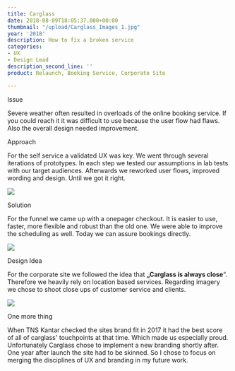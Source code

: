```yaml
---
title: Carglass
date: 2018-08-09T18:05:37.000+00:00
thumbnail: "/upload/Carglass_Images_1.jpg"
year: '2018'
description: How to fix a broken service
categories:
- UX
- Design Lead
description_second_line: ''
product: Relaunch, Booking Service, Corporate Site

---
```

<div class="header"><span class="label label">Issue</span></div>

Severe weather often resulted in overloads of the online booking service. If you could reach it it was difficult to use because the user flow had flaws. Also the overall design needed improvement.

<Label class="label">Approach</Label>

For the self service a validated UX was key. We went through several iterations of prototypes. In each step we tested our assumptions in lab tests with our target audiences. Afterwards we reworked user flows, improved wording and design. Until we got it right.

![](/upload/Carglass_Images_2.jpg)

<Label class="label">Solution</Label>

For the funnel we came up with a onepager checkout. It is easier to use, faster, more flexible and robust than the old one. We were able to improve the scheduling as well. Today we can assure bookings directly.

![](/upload/Carglass_Images_9-1.jpg)

<Label class="label">Design Idea</Label>

For the corporate site we followed the idea that **„Carglass is always close**“. Therefore we heavily rely on location based services. Regarding imagery we chose to shoot close ups of customer service and clients.

![](/upload/Carglass_Images_1.jpg)

<Label class="label">One more thing</Label>

When TNS Kantar checked the sites brand fit in 2017 it had the best score of all of carglass' touchpoints at that time. Which made us especially proud. Unfortunately Carglass chose to implement a new branding shortly after. One year after launch the site had to be skinned. So I chose to focus on merging the disciplines of UX and branding in my future work.